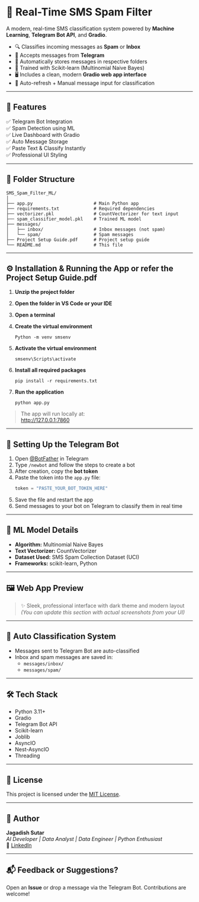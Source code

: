 # 📩 Real-Time SMS Spam Filter

A modern, real-time SMS classification system powered by **Machine Learning**, **Telegram Bot API**, and **Gradio**.

- 🔍 Classifies incoming messages as **Spam** or **Inbox**  
- 📲 Accepts messages from **Telegram**  
- 💾 Automatically stores messages in respective folders  
- 🧠 Trained with Scikit-learn (Multinomial Naive Bayes)  
- 🖥️ Includes a clean, modern **Gradio web app interface**  
- 🔁 Auto-refresh + Manual message input for classification  

---

## 📌 Features

✅ Telegram Bot Integration  
✅ Spam Detection using ML  
✅ Live Dashboard with Gradio  
✅ Auto Message Storage  
✅ Paste Text & Classify Instantly  
✅ Professional UI Styling  

---

## 📁 Folder Structure

```
SMS_Spam_Filter_ML/
│
├── app.py                       # Main Python app
├── requirements.txt             # Required dependencies
├── vectorizer.pkl               # CountVectorizer for text input
├── spam_classifier_model.pkl    # Trained ML model
├── messages/
│   ├── inbox/                   # Inbox messages (not spam)
│   └── spam/                    # Spam messages
├── Project Setup Guide.pdf      # Project setup guide 
└── README.md                    # This file
```

---

## ⚙️ Installation & Running the App or refer the Project Setup Guide.pdf

1. **Unzip the project folder**

2. **Open the folder in VS Code or your IDE**

3. **Open a terminal**

4. **Create the virtual environment**
   ```
   Python -m venv smsenv
   ```

5. **Activate the virtual environment**
   ```
   smsenv\Scripts\activate
   ```

6. **Install all required packages**
   ```
   pip install -r requirements.txt
   ```

7. **Run the application**
   ```
   python app.py
   ```

> The app will run locally at:  
> http://127.0.0.1:7860

---

## 🤖 Setting Up the Telegram Bot

1. Open [@BotFather](https://t.me/BotFather) in Telegram  
2. Type `/newbot` and follow the steps to create a bot  
3. After creation, copy the **bot token**  
4. Paste the token into the `app.py` file:
   ```python
   token = "PASTE_YOUR_BOT_TOKEN_HERE"
   ```
5. Save the file and restart the app  
6. Send messages to your bot on Telegram to classify them in real time

---

## 🧠 ML Model Details

- **Algorithm:** Multinomial Naive Bayes  
- **Text Vectorizer:** CountVectorizer  
- **Dataset Used:** SMS Spam Collection Dataset (UCI)  
- **Frameworks:** scikit-learn, Python  

---

## 🖼️ Web App Preview

> ✨ Sleek, professional interface with dark theme and modern layout  
> *(You can update this section with actual screenshots from your UI)*

---

## 🔐 Auto Classification System

- Messages sent to Telegram Bot are auto-classified  
- Inbox and spam messages are saved in:
  - `messages/inbox/`
  - `messages/spam/`

---

## 🛠️ Tech Stack

- Python 3.11+  
- Gradio  
- Telegram Bot API  
- Scikit-learn  
- Joblib  
- AsyncIO  
- Nest-AsyncIO  
- Threading  

---

## 📄 License

This project is licensed under the [MIT License](https://opensource.org/licenses/MIT).

---

## 🙋 Author

**Jagadish Sutar**  
*AI Developer | Data Analyst | Data Engineer | Python Enthusiast*  
🔗 [LinkedIn](https://www.linkedin.com/in/jagdish-sutar/)  


---

## 📬 Feedback or Suggestions?

Open an **Issue** or drop a message via the Telegram Bot. Contributions are welcome!
